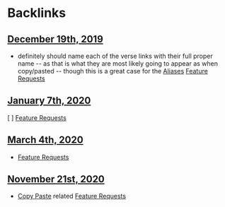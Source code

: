 
# Backlinks
## [December 19th, 2019](<December 19th, 2019.md>)
- definitely should name each of the verse links with their full proper name -- as that is what they are most likely going to appear as when copy/pasted -- though this is a great case for the [Aliases](<Aliases.md>) [Feature Requests](<Feature Requests.md>)

## [January 7th, 2020](<January 7th, 2020.md>)
[ ] [Feature Requests](<Feature Requests.md>)

## [March 4th, 2020](<March 4th, 2020.md>)
- [Feature Requests](<Feature Requests.md>)

## [November 21st, 2020](<November 21st, 2020.md>)
- [Copy Paste](<Copy Paste.md>) related [Feature Requests](<Feature Requests.md>)

